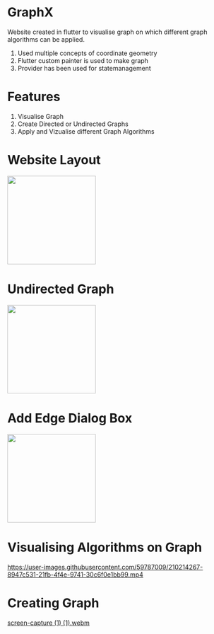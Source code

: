 
<h1>GraphX</h1>
<p>Website created in flutter to visualise graph on which different graph algorithms can be applied.</p>

<ol>
    <li>Used multiple concepts of coordinate geometry</li>    
    <li>Flutter custom painter is used to make graph</li>
    <li>Provider has been used for statemanagement </li>
 </ol>

<h1>Features</h1>
<ol>
                <li>Visualise Graph</li>
                <li>Create Directed or Undirected Graphs</li>
                <li>Apply and Vizualise different Graph Algorithms</li>
            </ol>
        <div>
                <h1>Website Layout</h1>
                <img src="https://user-images.githubusercontent.com/59787009/210211874-7c7e3ac1-ba73-4fb9-8cbd-9d1ee0f91ec1.jpeg" height="200"/></div>
            <div>
                <h1>Undirected Graph</h1>
                <img src="https://user-images.githubusercontent.com/59787009/210211867-f3904686-f535-4f53-bb26-430ee5d08d63.jpeg" height="200"/></div>
            <div>
                <h1>Add Edge Dialog Box</h1><img src="https://user-images.githubusercontent.com/59787009/210211853-a57a25e9-959f-445c-afa7-6f6ebac00361.jpeg" height="200"/></div>

<h1>Visualising Algorithms on Graph</h1>


         

https://user-images.githubusercontent.com/59787009/210214267-8947c531-21fb-4f4e-9741-30c6f0e1bb99.mp4


<h1>Creating Graph</h1>


[screen-capture (1) (1).webm](https://user-images.githubusercontent.com/59787009/210221401-197aee84-b9b2-47cc-a24e-c48f93342c03.webm)









